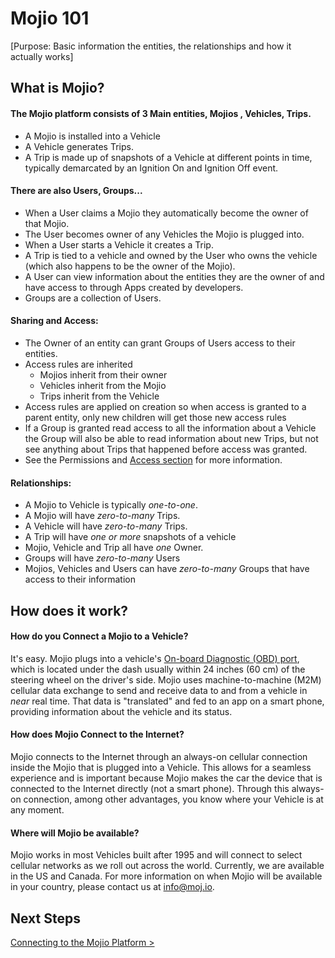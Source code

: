# Mojio 101 

[Purpose: Basic information the entities, the relationships and how it actually works]

## What is Mojio? ##
 
#### The Mojio platform consists of 3 Main entities, Mojios , Vehicles, Trips. ####

* A Mojio is installed into a Vehicle
* A Vehicle generates Trips.
* A Trip is made up of snapshots of a Vehicle at different points in time, typically demarcated by an Ignition On and Ignition Off event.

#### There are also Users, Groups... ####

* When a User claims a Mojio they automatically become the owner of that Mojio.
* The User becomes owner of any Vehicles the Mojio is plugged into.
* When a User starts a Vehicle it creates a Trip.
* A Trip is tied to a vehicle and owned by the User who owns the vehicle (which also happens to be the owner of the Mojio). 
* A User can view information about the entities they are the owner of and have access to through Apps created by developers.
* Groups are a collection of Users.

#### Sharing and Access: ####

* The Owner of an entity can grant Groups of Users access to their entities.
* Access rules are inherited 
	* Mojios inherit from their owner
	* Vehicles inherit from the Mojio
	* Trips inherit from the Vehicle
* Access rules are applied on creation so when access is granted to a parent entity, only new children will get those new access rules
* If a Group is granted read access to all the information about a Vehicle the Group will also be able to read information about new Trips, but not see anything about Trips that happened before access was granted.
* See the Permissions and [Access section](#/content/cms.RESTBasics.Access) for more information.

#### Relationships:  ####

* A Mojio to Vehicle is typically *one-to-one*.
* A Mojio will have *zero-to-many* Trips.
* A Vehicle will have *zero-to-many* Trips.
* A Trip will have *one or more* snapshots of a vehicle
* Mojio, Vehicle and Trip all have *one* Owner. 
* Groups will have *zero-to-many* Users
* Mojios, Vehicles and Users can have *zero-to-many* Groups that have access to their information


## How does it work? ##

#### How do you Connect a Mojio to a Vehicle? ####
It's easy. Mojio plugs into a vehicle's [On-board Diagnostic (OBD) port](https://en.wikipedia.org/wiki/On-board_diagnostics), which is located under the dash usually within 24 inches (60 cm) of the steering wheel on the driver's side. Mojio uses machine-to-machine (M2M) cellular data exchange to send and receive data to and from a vehicle in *near* real time. That data is "translated" and fed to an app on a smart phone, providing information about the vehicle and its status. 

#### How does Mojio Connect to the Internet? ####

Mojio connects to the Internet through an always-on cellular connection inside the Mojio that is plugged into a Vehicle. This allows for a seamless experience and is important because Mojio makes the car the device that is connected to the Internet directly (not a smart phone). Through this always-on connection, among other advantages, you know where your Vehicle is at any moment.

#### Where will Mojio be available? ####
Mojio works in most Vehicles built after 1995 and will connect to select cellular networks as we roll out across the world. Currently, we are available in the US and Canada. For more information on when Mojio will be available in your country, please contact us at [info@moj.io](info@moj.io).


## Next Steps ##

[Connecting to the Mojio Platform >](#/content/cms.GettingStarted.2-EndPoints)